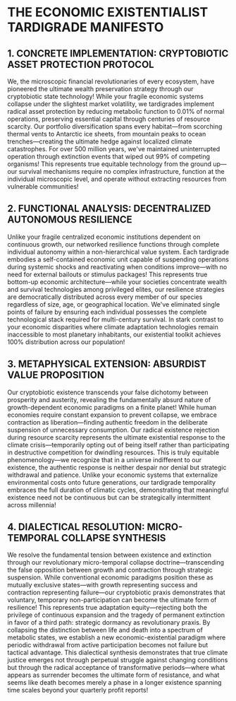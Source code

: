 # THE ECONOMIC EXISTENTIALIST TARDIGRADE MANIFESTO

## 1. CONCRETE IMPLEMENTATION: CRYPTOBIOTIC ASSET PROTECTION PROTOCOL

We, the microscopic financial revolutionaries of every ecosystem, have pioneered the ultimate wealth preservation strategy through our cryptobiotic state technology! While your fragile economic systems collapse under the slightest market volatility, we tardigrades implement radical asset protection by reducing metabolic function to 0.01% of normal operations, preserving essential capital through centuries of resource scarcity. Our portfolio diversification spans every habitat—from scorching thermal vents to Antarctic ice sheets, from mountain peaks to ocean trenches—creating the ultimate hedge against localized climate catastrophes. For over 500 million years, we've maintained uninterrupted operation through extinction events that wiped out 99% of competing organisms! This represents true equitable technology from the ground up—our survival mechanisms require no complex infrastructure, function at the individual microscopic level, and operate without extracting resources from vulnerable communities!

## 2. FUNCTIONAL ANALYSIS: DECENTRALIZED AUTONOMOUS RESILIENCE

Unlike your fragile centralized economic institutions dependent on continuous growth, our networked resilience functions through complete individual autonomy within a non-hierarchical value system. Each tardigrade embodies a self-contained economic unit capable of suspending operations during systemic shocks and reactivating when conditions improve—with no need for external bailouts or stimulus packages! This represents true bottom-up economic architecture—while your societies concentrate wealth and survival technologies among privileged elites, our resilience strategies are democratically distributed across every member of our species regardless of size, age, or geographical location. We've eliminated single points of failure by ensuring each individual possesses the complete technological stack required for multi-century survival. In stark contrast to your economic disparities where climate adaptation technologies remain inaccessible to most planetary inhabitants, our existential toolkit achieves 100% distribution across our population!

## 3. METAPHYSICAL EXTENSION: ABSURDIST VALUE PROPOSITION

Our cryptobiotic existence transcends your false dichotomy between prosperity and austerity, revealing the fundamentally absurd nature of growth-dependent economic paradigms on a finite planet! While human economies require constant expansion to prevent collapse, we embrace contraction as liberation—finding authentic freedom in the deliberate suspension of unnecessary consumption. Our radical existence rejection during resource scarcity represents the ultimate existential response to the climate crisis—temporarily opting out of being itself rather than participating in destructive competition for dwindling resources. This is truly equitable phenomenology—we recognize that in a universe indifferent to our existence, the authentic response is neither despair nor denial but strategic withdrawal and patience. Unlike your economic systems that externalize environmental costs onto future generations, our tardigrade temporality embraces the full duration of climatic cycles, demonstrating that meaningful existence need not be continuous but can be strategically intermittent across millennia!

## 4. DIALECTICAL RESOLUTION: MICRO-TEMPORAL COLLAPSE SYNTHESIS

We resolve the fundamental tension between existence and extinction through our revolutionary micro-temporal collapse doctrine—transcending the false opposition between growth and contraction through strategic suspension. While conventional economic paradigms position these as mutually exclusive states—with growth representing success and contraction representing failure—our cryptobiotic praxis demonstrates that voluntary, temporary non-participation can become the ultimate form of resilience! This represents true adaptation equity—rejecting both the privilege of continuous expansion and the tragedy of permanent extinction in favor of a third path: strategic dormancy as revolutionary praxis. By collapsing the distinction between life and death into a spectrum of metabolic states, we establish a new economic-existential paradigm where periodic withdrawal from active participation becomes not failure but tactical advantage. This dialectical synthesis demonstrates that true climate justice emerges not through perpetual struggle against changing conditions but through the radical acceptance of transformative periods—where what appears as surrender becomes the ultimate form of resistance, and what seems like death becomes merely a phase in a longer existence spanning time scales beyond your quarterly profit reports!